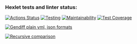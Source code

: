 ### Hexlet tests and linter status:
[![Actions Status](https://github.com/Polina8888/frontend-project-46/workflows/hexlet-check/badge.svg)](https://github.com/Polina8888/frontend-project-46/actions)
[![Testing](https://github.com/Polina8888/frontend-project-46/actions/workflows/main.yml/badge.svg)](https://github.com/Polina8888/frontend-project-46/actions/workflows/main.yml)
[![Maintainability](https://badgen.net/codeclimate/maintainability-percentage/codeclimate/codeclimate)](https://codeclimate.com/github/Polina8888/frontend-project-46/maintainability)
[![Test Coverage](https://api.codeclimate.com/v1/badges/cd605c9a768d6f850297/test_coverage)](https://codeclimate.com/github/Polina8888/frontend-project-46/test_coverage)

[![Gendiff plain yml, json formats](https://asciinema.org/a/t1VfpSQ7inoMSa7QRJv7mi0Ff.svg)](https://asciinema.org/a/t1VfpSQ7inoMSa7QRJv7mi0Ff)

[![Recursive comparison](https://asciinema.org/a/TOjwS6wNj84MQlUqdqdAED8SW.svg)](https://asciinema.org/a/TOjwS6wNj84MQlUqdqdAED8SW)